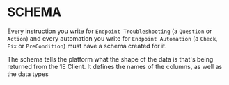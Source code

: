 # SCHEMA
Every instruction you write for `Endpoint Troubleshooting` (a `Question` or `Action`) and every automation you write for `Endpoint Automation` (a `Check`, `Fix` or `PreCondition`) must have a schema created for it.  

The schema tells the platform what the shape of the data is that's being returned from the 1E Client.
It defines the names of the columns, as well as the data types 
